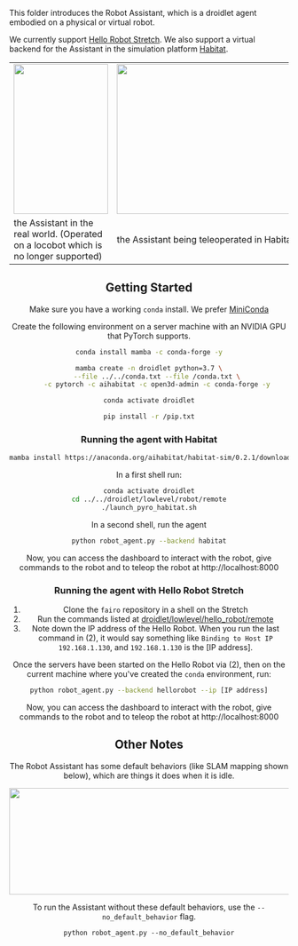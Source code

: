 This folder introduces the Robot Assistant, which is a droidlet agent embodied on a physical or virtual robot.

We currently support [Hello Robot Stretch](https://hello-robot.com/).
We also support a virtual backend for the Assistant in the simulation platform [Habitat](https://aihabitat.org/).

<center>

<p align="center">
  <table align="center">
    <tr>
      <td><img src="https://locobot-bucket.s3-us-west-2.amazonaws.com/documentation/loco_physical.gif" width=170 height=270></td>
      <td><img src="https://locobot-bucket.s3-us-west-2.amazonaws.com/documentation/habitat_mover.gif" width=400 height=270></td>
    </tr>
    <tr>
      <td>the Assistant in the real world. (Operated on a locobot which is no longer supported)</td>
      <td>the Assistant being teleoperated in Habitat.</td>
    </tr>
  </table>
</p>

## Getting Started 

Make sure you have a working `conda` install. We prefer [MiniConda](https://docs.conda.io/en/latest/miniconda.html)

Create the following environment on a server machine with an NVIDIA GPU that PyTorch supports.

```bash
conda install mamba -c conda-forge -y

mamba create -n droidlet python=3.7 \
    --file ../../conda.txt --file /conda.txt \
    -c pytorch -c aihabitat -c open3d-admin -c conda-forge -y

conda activate droidlet

pip install -r /pip.txt
```

### Running the agent with Habitat

```bash
mamba install https://anaconda.org/aihabitat/habitat-sim/0.2.1/download/linux-64/habitat-sim-0.2.1-py3.7_headless_linux_fc7fb11ccec407753a73ab810d1dbb5f57d0f9b9.tar.bz2
```

In a first shell run:

```bash
conda activate droidlet
cd ../../droidlet/lowlevel/robot/remote
./launch_pyro_habitat.sh
```

In a second shell, run the agent

```bash
python robot_agent.py --backend habitat
```

Now, you can access the dashboard to interact with the robot, give commands to the robot and to teleop the robot at http://localhost:8000

### Running the agent with Hello Robot Stretch


1. Clone the `fairo` repository in a shell on the Stretch
2. Run the commands listed at [droidlet/lowlevel/hello_robot/remote](https://github.com/facebookresearch/fairo/blob/main/droidlet/lowlevel/hello_robot/remote/README.md)
3. Note down the IP address of the Hello Robot. When you run the last command in (2), it would say something like `Binding to Host IP 192.168.1.130`, and `192.168.1.130` is the [IP address].

Once the servers have been started on the Hello Robot via (2), then on the current machine where you've created the `conda` environment, run:

```bash
python robot_agent.py --backend hellorobot --ip [IP address]
```

Now, you can access the dashboard to interact with the robot, give commands to the robot and to teleop the robot at http://localhost:8000

## Other Notes

The Robot Assistant has some default behaviors (like SLAM mapping shown below), which are things it does when it is idle.

<p align="center">
    <img src="https://media.giphy.com/media/XwmXCvoGHBXBqYUdMe/giphy.gif", width="600" height="192">
</p>


To run the Assistant without these default behaviors, use the `--no_default_behavior` flag.
```
python robot_agent.py --no_default_behavior
```
